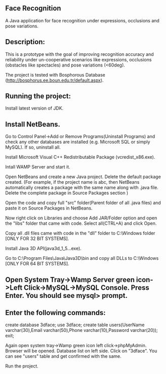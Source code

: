 Face Recognition
-----------------------------
A Java application for face recognition under expressions, occlusions and pose variations.

Description:
-----------------------------------------------------------
This is a prototype with the goal of improving recognition accuracy and reliability under un-cooperative scenarios like expressions, occlusions (obstacles like spectacles) and pose variations (<60deg).

The project is tested with Bosphorous Database (http://bosphorus.ee.boun.edu.tr/default.aspx).

Running the project:
-------------------------------------
Install latest version of JDK.

Install NetBeans.
-------------------------------------------------

Go to Control Panel->Add or Remove Programs(Uninstall Programs) and check any other databases are installed (e.g. Microsoft SQL or simply MySQL). If so, uninstall all.

Install Microsoft Visual C++ Redistributable Package (vcredist_x86.exe).

Intall WAMP Server and start it.

Open NetBeans and create a new Java project. Delete the default package created. (For example, if the project name is abc, then NetBeans automatically creates a package with the same name along with .java file. Delete the complete package in Source Packages section )

Open the code and copy full "src" folder(Parent folder of all .java files) and paste it on Source Packages in NetBeans.

Now right click on Libraries and choose Add JAR/Folder option and open the "libs" folder that came with code. Select all(CTRL+A) and click Open.

Copy all .dll files came with code in the "dll" folder to C:\Windows folder [ONLY FOR 32 BIT SYSTEMS].

Install Java 3D API(java3d_1_5...exe).

Go to C:\Program Files\Java\Java3D\bin and copy all DLLs to C:\Windows [ONLY FOR 64 BIT SYSTEMS].

Open System Tray->Wamp Server green icon->Left Click->MySQL->MySQL Console. Press Enter. You should see mysql> prompt.
------------------------------------
Enter the following commands:
------------------------------------------------------------------------------
 
 create database 3dface;
 use 3dface;
 create table users(UserName varchar(30),Email varchar(50),Phone varchar(10),Password varchar(20));
 exit;
 
Again open system tray->Wamp green icon left click->phpMyAdmin. Browser will be opened. Database list on left side. Click on "3dface". You can see "users" table and get confirmed with the same.

Run the project.
